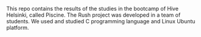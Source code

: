 This repo contains the results of the studies in the bootcamp of Hive Helsinki, called Piscine.
The Rush project was developed in a team of students.
We used and studied C programming language and Linux Ubuntu platform.
